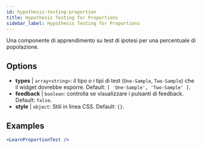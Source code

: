 ```yaml
---
id: hypothesis-testing-proportion
title: Hypothesis Testing for Proportions
sidebar_label: Hypothesis Testing for Proportions
---
```


Una componente di apprendimento su test di ipotesi per una percentuale di popolazione.

## Options

* __types__ | `array<string>`: il tipo o i tipi di test (`One-Sample`, `Two-Sample`) che il widget dovrebbe esporre. Default: `[
  'One-Sample',
  'Two-Sample'
]`.
* __feedback__ | `boolean`: controlla se visualizzare i pulsanti di feedback. Default: `false`.
* __style__ | `object`: Stili in linea CSS. Default: `{}`.


## Examples

```jsx live
<LearnProportionTest />
```

